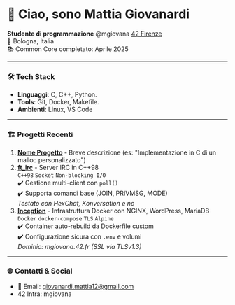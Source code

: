 # 👋 Ciao, sono Mattia Giovanardi

**Studente di programmazione** @mgiovana [42 Firenze](https://www.42firenze.it/)  
📍 Bologna, Italia  
📚 Common Core completato: Aprile 2025

---

### 🛠 Tech Stack
- **Linguaggi**: C, C++, Python.
- **Tools**: Git, Docker, Makefile.
- **Ambienti**: Linux, VS Code

---

### 🏗 Progetti Recenti
1. **[Nome Progetto](link)** - Breve descrizione (es: "Implementazione in C di un malloc personalizzato")
2. **[ft_irc](https://github.com/mttgvnrd/Irc)** - Server IRC in C++98  
`C++98` `Socket` `Non-blocking I/O`  
✔️ Gestione multi-client con `poll()`  
✔️ Supporta comandi base (JOIN, PRIVMSG, MODE)  
*Testato con HexChat, Konversation e nc*
3. **[Inception](https://github.com/mttgvnrd/Inception)** - Infrastruttura Docker con NGINX, WordPress, MariaDB  
`Docker` `docker-compose` `TLS` `Alpine`  
✔️ Container auto-rebuild da Dockerfile custom  
✔️ Configurazione sicura con `.env` e volumi  
*Dominio: mgiovana.42.fr (SSL via TLSv1.3)*  

---

### 🌐 Contatti & Social
- 📧 Email: giovanardi.mattia12@gmail.com 
- 42 Intra: mgiovana 

